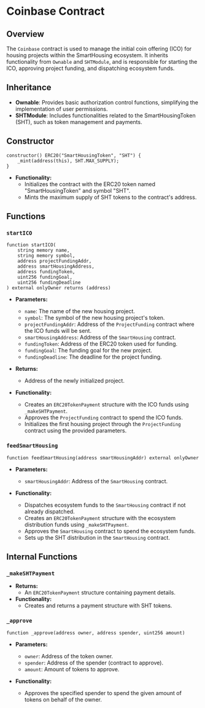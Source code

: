 # Coinbase Contract

## Overview

The `Coinbase` contract is used to manage the initial coin offering (ICO) for housing projects within the SmartHousing ecosystem. It inherits functionality from `Ownable` and `SHTModule`, and is responsible for starting the ICO, approving project funding, and dispatching ecosystem funds.

## Inheritance

- **Ownable**: Provides basic authorization control functions, simplifying the implementation of user permissions.
- **SHTModule**: Includes functionalities related to the SmartHousingToken (SHT), such as token management and payments.

## Constructor

```solidity
constructor() ERC20("SmartHousingToken", "SHT") {
    _mint(address(this), SHT.MAX_SUPPLY);
}
```

- **Functionality:**
  - Initializes the contract with the ERC20 token named "SmartHousingToken" and symbol "SHT".
  - Mints the maximum supply of SHT tokens to the contract's address.

## Functions

### `startICO`

```solidity
function startICO(
    string memory name,
    string memory symbol,
    address projectFundingAddr,
    address smartHousingAddress,
    address fundingToken,
    uint256 fundingGoal,
    uint256 fundingDeadline
) external onlyOwner returns (address)
```

- **Parameters:**
  - `name`: The name of the new housing project.
  - `symbol`: The symbol of the new housing project's token.
  - `projectFundingAddr`: Address of the `ProjectFunding` contract where the ICO funds will be sent.
  - `smartHousingAddress`: Address of the `SmartHousing` contract.
  - `fundingToken`: Address of the ERC20 token used for funding.
  - `fundingGoal`: The funding goal for the new project.
  - `fundingDeadline`: The deadline for the project funding.

- **Returns:**
  - Address of the newly initialized project.

- **Functionality:**
  - Creates an `ERC20TokenPayment` structure with the ICO funds using `_makeSHTPayment`.
  - Approves the `ProjectFunding` contract to spend the ICO funds.
  - Initializes the first housing project through the `ProjectFunding` contract using the provided parameters.

### `feedSmartHousing`

```solidity
function feedSmartHousing(address smartHousingAddr) external onlyOwner
```

- **Parameters:**
  - `smartHousingAddr`: Address of the `SmartHousing` contract.

- **Functionality:**
  - Dispatches ecosystem funds to the `SmartHousing` contract if not already dispatched.
  - Creates an `ERC20TokenPayment` structure with the ecosystem distribution funds using `_makeSHTPayment`.
  - Approves the `SmartHousing` contract to spend the ecosystem funds.
  - Sets up the SHT distribution in the `SmartHousing` contract.

## Internal Functions

### `_makeSHTPayment`

- **Returns:**
  - An `ERC20TokenPayment` structure containing payment details.
- **Functionality:**
  - Creates and returns a payment structure with SHT tokens.

### `_approve`

```solidity
function _approve(address owner, address spender, uint256 amount)
```

- **Parameters:**
  - `owner`: Address of the token owner.
  - `spender`: Address of the spender (contract to approve).
  - `amount`: Amount of tokens to approve.

- **Functionality:**
  - Approves the specified spender to spend the given amount of tokens on behalf of the owner.